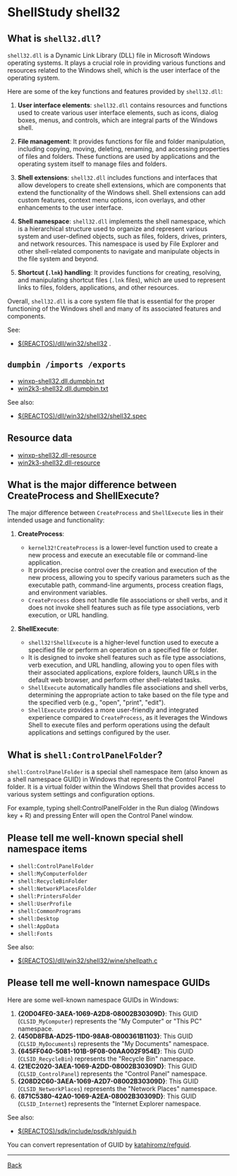 # ShellStudy shell32

## What is `shell32.dll`?

`shell32.dll` is a Dynamic Link Library (DLL) file in Microsoft Windows operating
systems. It plays a crucial role in providing various functions and resources
related to the Windows shell, which is the user interface of the operating system.

Here are some of the key functions and features provided by `shell32.dll`:

1. **User interface elements**: `shell32.dll` contains resources and functions used
   to create various user interface elements, such as icons, dialog boxes, menus,
   and controls, which are integral parts of the Windows shell.

2. **File management**: It provides functions for file and folder manipulation,
   including copying, moving, deleting, renaming, and accessing properties of
   files and folders. These functions are used by applications and the operating
   system itself to manage files and folders.

3. **Shell extensions**: `shell32.dll` includes functions and interfaces that allow
   developers to create shell extensions, which are components that extend the
   functionality of the Windows shell. Shell extensions can add custom features,
   context menu options, icon overlays, and other enhancements to the user
   interface.

4. **Shell namespace**: `shell32.dll` implements the shell namespace, which is a
   hierarchical structure used to organize and represent various system and
   user-defined objects, such as files, folders, drives, printers, and network
   resources. This namespace is used by File Explorer and other shell-related
   components to navigate and manipulate objects in the file system and beyond.

5. **Shortcut (`.lnk`) handling**: It provides functions for creating, resolving,
   and manipulating shortcut files (`.lnk` files), which are used to represent
   links to files, folders, applications, and other resources.

Overall, `shell32.dll` is a core system file that is essential for the proper
functioning of the Windows shell and many of its associated features and components.

See:

- [$(REACTOS)/dll/win32/shell32](https://github.com/reactos/reactos/tree/master/dll/win32/shell32) .

## `dumpbin /imports /exports`

- [winxp-shell32.dll.dumpbin.txt](winxp-shell32.dll.dumpbin.txt)
- [win2k3-shell32.dll.dumpbin.txt](win2k3-shell32.dll.dumpbin.txt)

See also:

- [$(REACTOS)/dll/win32/shell32/shell32.spec](https://github.com/reactos/reactos/tree/master/dll/win32/shell32/shell32.spec)

## Resource data

- [winxp-shell32.dll-resource](winxp-shell32.dll-resource)
- [win2k3-shell32.dll-resource](win2k3-shell32.dll-resource)

## What is the major difference between CreateProcess and ShellExecute?

The major difference between `CreateProcess` and `ShellExecute` lies in
their intended usage and functionality:

1. **CreateProcess**:
   - `kernel32!CreateProcess` is a lower-level function used to create
     a new process and execute an executable file or command-line
     application.
   - It provides precise control over the creation and execution of
     the new process, allowing you to specify various parameters such
     as the executable path, command-line arguments, process creation
     flags, and environment variables.
   - `CreateProcess` does not handle file associations or shell verbs,
     and it does not invoke shell features such as file type associations,
     verb execution, or URL handling.

2. **ShellExecute**:
   - `shell32!ShellExecute` is a higher-level function used to execute a
     specified file or perform an operation on a specified file or folder.
   - It is designed to invoke shell features such as file type associations,
     verb execution, and URL handling, allowing you to open files with their
     associated applications, explore folders, launch URLs in the default
     web browser, and perform other shell-related tasks.
   - `ShellExecute` automatically handles file associations and shell verbs,
     determining the appropriate action to take based on the file type
     and the specified verb (e.g., "open", "print", "edit").
   - `ShellExecute` provides a more user-friendly and integrated experience
     compared to `CreateProcess`, as it leverages the Windows Shell to
     execute files and perform operations using the default applications
     and settings configured by the user.

## What is `shell:ControlPanelFolder`?

`shell:ControlPanelFolder` is a special shell namespace item (also known as
a shell namespace GUID) in Windows that represents the Control Panel folder.
It is a virtual folder within the Windows Shell that provides access to
various system settings and configuration options.

For example, typing shell:ControlPanelFolder in the Run dialog
(Windows key + R) and pressing Enter will open the Control Panel window.

## Please tell me well-known special shell namespace items

- `shell:ControlPanelFolder`
- `shell:MyComputerFolder`
- `shell:RecycleBinFolder`
- `shell:NetworkPlacesFolder`
- `shell:PrintersFolder`
- `shell:UserProfile`
- `shell:CommonPrograms`
- `shell:Desktop`
- `shell:AppData`
- `shell:Fonts`

See also:

- [$(REACTOS)/dll/win32/shell32/wine/shellpath.c](https://github.com/reactos/reactos/tree/master/dll/win32/shell32/wine/shellpath.c)

## Please tell me well-known namespace GUIDs

Here are some well-known namespace GUIDs in Windows:

1. **{20D04FE0-3AEA-1069-A2D8-08002B30309D}**: This GUID (`CLSID_MyComputer`) represents the "My Computer" or "This PC" namespace.
2. **{450D8FBA-AD25-11D0-98A8-0800361B1103}**: This GUID (`CLSID_MyDocuments`) represents the "My Documents" namespace.
3. **{645FF040-5081-101B-9F08-00AA002F954E}**: This GUID (`CLSID_RecycleBin`) represents the "Recycle Bin" namespace.
4. **{21EC2020-3AEA-1069-A2DD-08002B30309D}**: This GUID (`CLSID_ControlPanel`) represents the "Control Panel" namespace.
5. **{208D2C60-3AEA-1069-A2D7-08002B30309D}**: This GUID (`CLSID_NetworkPlaces`) represents the "Network Places" namespace.
6. **{871C5380-42A0-1069-A2EA-08002B30309D}**: This GUID (`CLSID_Internet`) represents the "Internet Explorer namespace.

See also:

- [$(REACTOS)/sdk/include/psdk/shlguid.h](https://github.com/reactos/reactos/tree/master/sdk/include/psdk/shlguid.h)

You can convert representation of GUID by [katahiromz/refguid](https://github.com/katahiromz/refguid).

---

[Back](../README.md)
